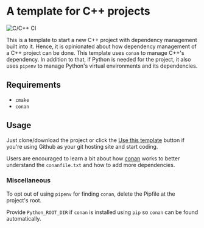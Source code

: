 # A template for C++ projects
![C/C++ CI](https://github.com/uyha/cpp_template/workflows/C/C++%20CI/badge.svg)

This is a template to start a new C++ project with dependency management built
 into it. Hence, it is opinionated about how dependency management of a C++ 
 project can be done. This template uses `conan` to manage C++'s dependency. In
 addition to that, if Python is needed for the project, it also uses `pipenv` to
 manage Python's virtual environments and its dependencies.

## Requirements
* `cmake`
* `conan`

## Usage
Just clone/download the project or click the [Use this template](https://github.com/uyha/cpp_template/generate)
 button if you're using Github as your git hosting site and start coding.

Users are encouraged to learn a bit about how [conan](https://docs.conan.io/en/latest/getting_started.html)
 works to better understand the `conanfile.txt` and how to add more
 dependencies.

### Miscellaneous
To opt out of using `pipenv` for finding `conan`, delete the Pipfile at the
 project's root.
 
Provide `Python_ROOT_DIR` if `conan` is installed using `pip` so `conan` can
 be found automatically.

[Pitchfork]: https://api.csswg.org/bikeshed/?force=1&url=https://raw.githubusercontent.com/vector-of-bool/pitchfork/develop/data/spec.bs
